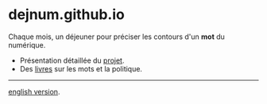 # dejnum.github.io

Chaque mois, un déjeuner pour préciser les contours d'un **mot** du numérique.

* Présentation détaillée du [projet](PROJET.md).
* Des [livres](BOOKS.md) sur les mots et la politique.

---
[english version](/en/READMEen.md).
